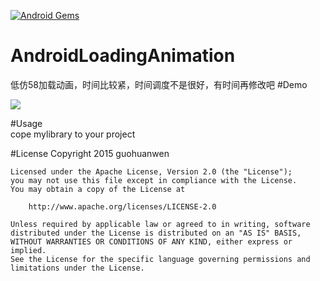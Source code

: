 [![Android Gems](http://www.android-gems.com/badge/guohuanwen/TaiJIView.svg?branch=master)](http://www.android-gems.com/lib/guohuanwen/TaiJIView)

# AndroidLoadingAnimation
低仿58加载动画，时间比较紧，时间调度不是很好，有时间再修改吧
#Demo  

![](https://github.com/guohuanwen/AndroidLoadingAnimation/blob/master/screenshots/taiji1.gif)  


  
#Usage  
cope mylibrary to your project  
  
#License
    Copyright 2015 guohuanwen

    Licensed under the Apache License, Version 2.0 (the "License");
    you may not use this file except in compliance with the License.
    You may obtain a copy of the License at

        http://www.apache.org/licenses/LICENSE-2.0
    
    Unless required by applicable law or agreed to in writing, software
    distributed under the License is distributed on an "AS IS" BASIS,
    WITHOUT WARRANTIES OR CONDITIONS OF ANY KIND, either express or implied.
    See the License for the specific language governing permissions and
    limitations under the License.


